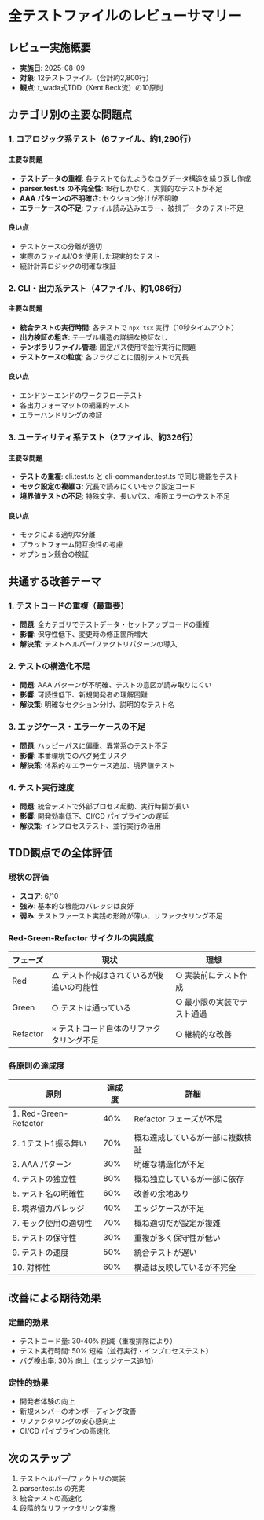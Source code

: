 # 全テストファイルのレビューサマリー

## レビュー実施概要
- **実施日**: 2025-08-09
- **対象**: 12テストファイル（合計約2,800行）
- **観点**: t_wada式TDD（Kent Beck流）の10原則

## カテゴリ別の主要な問題点

### 1. コアロジック系テスト（6ファイル、約1,290行）
#### 主要な問題
- **テストデータの重複**: 各テストで似たようなログデータ構造を繰り返し作成
- **parser.test.ts の不完全性**: 18行しかなく、実質的なテストが不足
- **AAA パターンの不明確さ**: セクション分けが不明瞭
- **エラーケースの不足**: ファイル読み込みエラー、破損データのテスト不足

#### 良い点
- テストケースの分離が適切
- 実際のファイルI/Oを使用した現実的なテスト
- 統計計算ロジックの明確な検証

### 2. CLI・出力系テスト（4ファイル、約1,086行）
#### 主要な問題
- **統合テストの実行時間**: 各テストで `npx tsx` 実行（10秒タイムアウト）
- **出力検証の粗さ**: テーブル構造の詳細な検証なし
- **テンポラリファイル管理**: 固定パス使用で並行実行に問題
- **テストケースの粒度**: 各フラグごとに個別テストで冗長

#### 良い点
- エンドツーエンドのワークフローテスト
- 各出力フォーマットの網羅的テスト
- エラーハンドリングの検証

### 3. ユーティリティ系テスト（2ファイル、約326行）
#### 主要な問題
- **テストの重複**: cli.test.ts と cli-commander.test.ts で同じ機能をテスト
- **モック設定の複雑さ**: 冗長で読みにくいモック設定コード
- **境界値テストの不足**: 特殊文字、長いパス、権限エラーのテスト不足

#### 良い点
- モックによる適切な分離
- プラットフォーム間互換性の考慮
- オプション競合の検証

## 共通する改善テーマ

### 1. テストコードの重複（最重要）
- **問題**: 全カテゴリでテストデータ・セットアップコードの重複
- **影響**: 保守性低下、変更時の修正箇所増大
- **解決策**: テストヘルパー/ファクトリパターンの導入

### 2. テストの構造化不足
- **問題**: AAA パターンが不明確、テストの意図が読み取りにくい
- **影響**: 可読性低下、新規開発者の理解困難
- **解決策**: 明確なセクション分け、説明的なテスト名

### 3. エッジケース・エラーケースの不足
- **問題**: ハッピーパスに偏重、異常系のテスト不足
- **影響**: 本番環境でのバグ発生リスク
- **解決策**: 体系的なエラーケース追加、境界値テスト

### 4. テスト実行速度
- **問題**: 統合テストで外部プロセス起動、実行時間が長い
- **影響**: 開発効率低下、CI/CD パイプラインの遅延
- **解決策**: インプロセステスト、並行実行の活用

## TDD観点での全体評価

### 現状の評価
- **スコア**: 6/10
- **強み**: 基本的な機能カバレッジは良好
- **弱み**: テストファースト実践の形跡が薄い、リファクタリング不足

### Red-Green-Refactor サイクルの実践度
| フェーズ | 現状 | 理想 |
|---------|------|------|
| Red | △ テスト作成はされているが後追いの可能性 | ○ 実装前にテスト作成 |
| Green | ○ テストは通っている | ○ 最小限の実装でテスト通過 |
| Refactor | × テストコード自体のリファクタリング不足 | ○ 継続的な改善 |

### 各原則の達成度

| 原則 | 達成度 | 詳細 |
|------|--------|------|
| 1. Red-Green-Refactor | 40% | Refactor フェーズが不足 |
| 2. 1テスト1振る舞い | 70% | 概ね達成しているが一部に複数検証 |
| 3. AAA パターン | 30% | 明確な構造化が不足 |
| 4. テストの独立性 | 80% | 概ね独立しているが一部に依存 |
| 5. テスト名の明確性 | 60% | 改善の余地あり |
| 6. 境界値カバレッジ | 40% | エッジケースが不足 |
| 7. モック使用の適切性 | 70% | 概ね適切だが設定が複雑 |
| 8. テストの保守性 | 30% | 重複が多く保守性が低い |
| 9. テストの速度 | 50% | 統合テストが遅い |
| 10. 対称性 | 60% | 構造は反映しているが不完全 |

## 改善による期待効果

### 定量的効果
- テストコード量: 30-40% 削減（重複排除により）
- テスト実行時間: 50% 短縮（並行実行・インプロセステスト）
- バグ検出率: 30% 向上（エッジケース追加）

### 定性的効果
- 開発者体験の向上
- 新規メンバーのオンボーディング改善
- リファクタリングの安心感向上
- CI/CD パイプラインの高速化

## 次のステップ
1. テストヘルパー/ファクトリの実装
2. parser.test.ts の充実
3. 統合テストの高速化
4. 段階的なリファクタリング実施